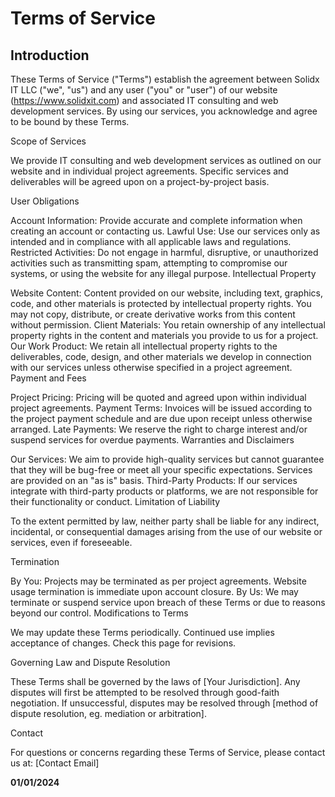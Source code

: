 # Terms of Service

## Introduction

These Terms of Service ("Terms") establish the agreement between Solidx IT LLC ("we", "us") and any user  ("you" or "user") of our website (https://www.solidxit.com) and associated IT consulting and web development services. By using our services, you acknowledge and agree to be bound by these Terms.

Scope of Services

We provide IT consulting and web development services as outlined on our website and in individual project agreements. Specific services and deliverables will be agreed upon on a project-by-project basis.

User Obligations

Account Information: Provide accurate and complete information when creating an account or contacting us.
Lawful Use: Use our services only as intended and in compliance with all applicable laws and regulations.
Restricted Activities: Do not engage in harmful, disruptive, or unauthorized activities such as transmitting spam, attempting to compromise our systems, or using the website for any illegal purpose.
Intellectual Property

Website Content: Content provided on our website, including text, graphics, code, and other materials is protected by intellectual property rights. You may not copy, distribute, or create derivative works from this content without permission.
Client Materials: You retain ownership of any intellectual property rights in the content and materials you provide to us for a project.
Our Work Product: We retain all intellectual property rights to the deliverables, code, design, and other materials we develop in connection with our services unless otherwise specified in a project agreement.
Payment and Fees

Project Pricing: Pricing will be quoted and agreed upon within individual project agreements.
Payment Terms: Invoices will be issued according to the project payment schedule and are due upon receipt unless otherwise arranged.
Late Payments: We reserve the right to charge interest and/or suspend services for overdue payments.
Warranties and Disclaimers

Our Services: We aim to provide high-quality services but cannot guarantee that they will be bug-free or meet all your specific expectations. Services are provided on an "as is" basis.
Third-Party Products: If our services integrate with third-party products or platforms, we are not responsible for their functionality or conduct.
Limitation of Liability

To the extent permitted by law, neither party shall be liable for any indirect, incidental, or consequential damages arising from the use of our website or services, even if foreseeable.

Termination

By You: Projects may be terminated as per project agreements. Website usage termination is immediate upon account closure.
By Us: We may terminate or suspend service upon breach of these Terms or due to reasons beyond our control.
Modifications to Terms

We may update these Terms periodically. Continued use implies acceptance of changes. Check this page for revisions.

Governing Law and Dispute Resolution

These Terms shall be governed by the laws of [Your Jurisdiction].  Any disputes will first be attempted to be resolved through good-faith negotiation. If unsuccessful, disputes may be resolved through [method of dispute resolution, eg. mediation or arbitration].

Contact

For questions or concerns regarding these Terms of Service, please contact us at: [Contact Email]

**01/01/2024**
